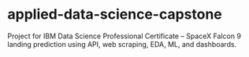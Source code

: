 # applied-data-science-capstone
Project for IBM Data Science Professional Certificate – SpaceX Falcon 9 landing prediction using API, web scraping, EDA, ML, and dashboards.
